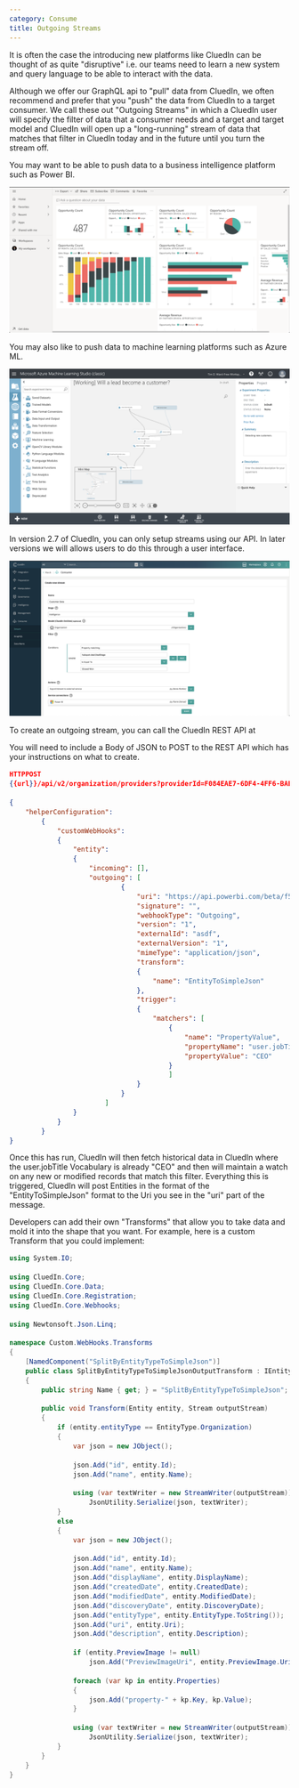 ```yaml
---
category: Consume
title: Outgoing Streams
---
```


It is often the case the introducing new platforms like CluedIn can be thought of as quite "disruptive" i.e. our teams need to learn a new system and query language to be able to interact with the data. 

Although we offer our GraphQL api to "pull" data from CluedIn, we often recommend and prefer that you "push" the data from CluedIn to a target consumer. We call these out "Outgoing Streams" in which a CluedIn user will specify the filter of data that a consumer needs and a target and target model and CluedIn will open up a "long-running" stream of data that matches that filter in CluedIn today and in the future until you turn the stream off. 

You may want to be able to push data to a business intelligence platform such as Power BI.

![Diagram](stream-data-to-powerbi.png)

You may also like to push data to machine learning platforms such as Azure ML. 

![Diagram](stream-data-to-azureml.png)

In version 2.7 of CluedIn, you can only setup streams using our API. In later versions we will allows users to do this through a user interface. 

![Diagram](create-a-stream.png)

To create an outgoing stream, you can call the CluedIn REST API at

You will need to include a Body of JSON to POST to the REST API which has your instructions on what to create. 

```json
HTTPPOST
{{url}}/api/v2/organization/providers?providerId=F084EAE7-6DF4-4FF6-BAED-082419BCC328

{
    "helperConfiguration": 
        {
            "customWebHooks":
            {
                "entity":
                {
                    "incoming": [],
                    "outgoing": [
                            {
                                "uri": "https://api.powerbi.com/beta/f5ae2761-b3fc-449d-a9e7-49c14d011ac0/datasets/0d601582-7c22-4b8d-b487-82180e6413e2/rows?key=<Insert Your Key Here>",
                                "signature": "",
                                "webhookType": "Outgoing",
                                "version": "1",
                                "externalId": "asdf",
                                "externalVersion": "1",
                                "mimeType": "application/json",
                                "transform":
                                {
                                    "name": "EntityToSimpleJson"
                                },
                                "trigger":
                                {
                                    "matchers": [
                                        {
                                            "name": "PropertyValue",
                                            "propertyName": "user.jobTitle",
                                            "propertyValue": "CEO"
                                        }
                                        ]
                                }
                            }
                        ]
                }
            }
        }
}
```

Once this has run, CluedIn will then fetch historical data in CluedIn where the user.jobTitle Vocabulary is already "CEO" and then will maintain a watch on any new or modified records that match this filter. Everything this is triggered, CluedIn will post Entities in the format of the "EntityToSimpleJson" format to the Uri you see in the "uri" part of the message. 

Developers can add their own "Transforms" that allow you to take data and mold it into the shape that you want. For example, here is a custom Transform that you could implement:

```csharp
using System.IO;

using CluedIn.Core;
using CluedIn.Core.Data;
using CluedIn.Core.Registration;
using CluedIn.Core.Webhooks;

using Newtonsoft.Json.Linq;

namespace Custom.WebHooks.Transforms
{
    [NamedComponent("SplitByEntityTypeToSimpleJson")]
    public class SplitByEntityTypeToSimpleJsonOutputTransform : IEntityOutputTransform
    {
        public string Name { get; } = "SplitByEntityTypeToSimpleJson";

        public void Transform(Entity entity, Stream outputStream)
        {
        	if (entity.entityType == EntityType.Organization)
        	{
	            var json = new JObject();

	            json.Add("id", entity.Id);
	            json.Add("name", entity.Name);

	            using (var textWriter = new StreamWriter(outputStream))
	                JsonUtility.Serialize(json, textWriter);
            }
            else 
            {
            	var json = new JObject();

	            json.Add("id", entity.Id);
	            json.Add("name", entity.Name);
	            json.Add("displayName", entity.DisplayName);
	            json.Add("createdDate", entity.CreatedDate);
	            json.Add("modifiedDate", entity.ModifiedDate);
	            json.Add("discoveryDate", entity.DiscoveryDate);
	            json.Add("entityType", entity.EntityType.ToString());
	            json.Add("uri", entity.Uri);
	            json.Add("description", entity.Description);

	            if (entity.PreviewImage != null)
	                json.Add("PreviewImageUri", entity.PreviewImage.Uri);

	            foreach (var kp in entity.Properties)
	            {
	                json.Add("property-" + kp.Key, kp.Value);
	            }

	            using (var textWriter = new StreamWriter(outputStream))
	                JsonUtility.Serialize(json, textWriter);
            }
        }
    }
}
```
